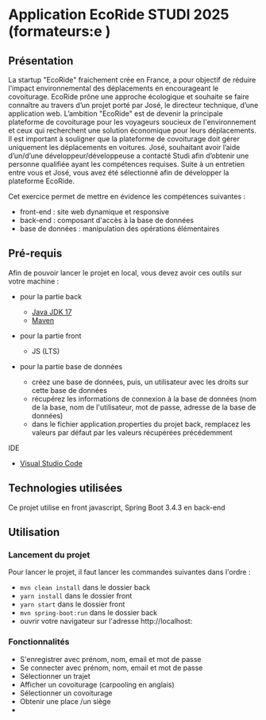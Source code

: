 
# Application EcoRide STUDI 2025 (formateurs:e ) 

## Présentation
La startup "EcoRide" fraichement crée en France, a pour objectif de réduire l'impact 
environnemental des déplacements en encourageant le covoiturage. EcoRide prône une 
approche écologique et souhaite se faire connaître au travers d’un projet porté par José, le 
directeur technique, d’une application web. 
L’ambition "EcoRide" est de devenir la principale plateforme de covoiturage pour les 
voyageurs soucieux de l'environnement et ceux qui recherchent une solution économique 
pour leurs déplacements. Il est important à souligner que la plateforme de covoiturage doit 
gérer uniquement les déplacements en voitures. 
José, souhaitant avoir l’aide d’un/d’une développeur/développeuse a contacté Studi afin 
d’obtenir une personne qualifiée ayant les compétences requises. Suite à un entretien entre 
vous et José, vous avez été sélectionné afin de développer la plateforme EcoRide.

Cet exercice permet de mettre en évidence les compétences suivantes : 
- front-end : site web dynamique et responsive
- back-end : composant d'accès à la base de données
- base de données : manipulation des opérations élémentaires 

## Pré-requis

Afin de pouvoir lancer le projet en local, vous devez avoir ces outils sur votre machine : 
- pour la partie back
    - [Java JDK 17](https://adoptium.net/temurin/releases/)
    - [Maven](https://dlcdn.apache.org/maven/maven-3/3.8.7/binaries/apache-maven-3.8.7-bin.zip)
- pour la partie front
    - JS (LTS) 

- pour la partie base de données 
    - créez une base de données, puis, un utilisateur avec les droits sur cette base de données
    - récupérez les informations de connexion à la base de données (nom de la base, nom de l'utilisateur, mot de passe, adresse de la base de données)
    - dans le fichier application.properties du projet back, remplacez les valeurs par défaut par les valeurs récupérées précédemment

IDE
- [Visual Studio Code](https://code.visualstudio.com/)


## Technologies utilisées

Ce projet utilise en front javascript, Spring Boot 3.4.3 en back-end 

## Utilisation

### Lancement du projet

Pour lancer le projet, il faut lancer les commandes suivantes dans l'ordre :
- `mvn clean install` dans le dossier back
- `yarn install` dans le dossier front
- `yarn start` dans le dossier front
- `mvn spring-boot:run` dans le dossier back
- ouvrir votre navigateur sur l'adresse http://localhost:

### Fonctionnalités

- S'enregistrer avec prénom, nom, email et mot de passe
- Se connecter avec prénom, nom, email et mot de passe  
- Sélectionner un trajet
- Afficher un covoiturage (carpooling en anglais)
- Sélectionner un covoiturage
- Obtenir une place /un siège
- 



